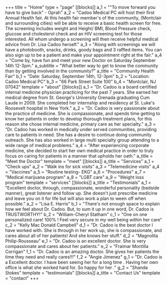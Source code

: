 +++
title = "Home"
type = "page"
[[blocks]]
a_1 = "\"To move forward you have to give back\" - Oprah"
a_2 = "Cadoo Medical PC will host their first Annual Health fair. At this health fair member's of the community, (Montclair and surrounding cities) will be able to receive a basic health screen for free. The screening includes weight and Height/ BMI,  Blood Pressure check, glucose and cholesterol check and an HIV screening test for those interested. All whom undergo a screening will then receive helpful medical advice from Dr. Lisa Cadoo herself."
a_3 = "Along with screenings we will have a photobooth, snacks, drinks, goody bags and 3 raffled items. You can also sign up to be a patient and make your appointment right at the fair."
a_4 = "Come by, have fun and meet your new Doctor on Saturday September 14th 12-3pm."
a_subtitle = "What better way to get to know the community than by getting involved in the community?"
a_title = "Community Health Fair"
b_1 = "Date: Saturday, September 14th, 12-3pm"
b_2 = "Location: Cadoo Medical PC"
b_3 = "66 Park Street Suite 100"
b_4 = "Montclair, NJ 07042"
template = "about"
[[blocks]]
a_1 = "Dr. Cadoo is a board certified internal medicine physician practicing for the past 7 years. She earned her medical degree from St. George's University Grenada graduating Cum Laude in 2009. She completed her internship and residency at St. Luke's Roosevelt hospital in New York."
a_2 = "Dr. Cadoo is very passionate about the practice of medicine. She is compassionate, and spends time getting to know her patients in order to develop thorough treatment plans, for this reason she chose internal medicine, primary care as her specialty."
a_3 = "Dr. Cadoo has worked in medically under served communities, providing care to patients in need. She has a desire to continue doing community outreach. She has also worked in large multi specialty group attending to a wide range of medical problems."
a_4 = "After experiencing corporate medicine, she decided to start her own medical practice in order to truly focus on caring for patients in a manner that upholds her oath."
a_title = "Meet the Doctor"
template = "meet"
[[blocks]]
a_title = "Services"
a_1 = "Check ups"
a_2 = "Walk ins for sick visits"
a_3 = "Telemedicine visits"
a_4 = "Vaccines"
a_5 = "Routine testing- EKG"
a_6 = "Procedures"
a_7 = "Medical marijuana program"
a_8 = "LGBT care"
a_9 = "Weight loss program"
template = "services"
[[blocks]]
a_title = "Testimonials"
a_1 = "Excellent doctor, through, compassionate, wonderful personality (bedside manner), great listener and follow up. She doesn't just prescribe medicine and leave you on it for life but will also work a plan to ween off when possible."
a_2 = "Lisa E. Harris"
b_1 = "There's not enough space to explain how we feel about Dr. Cadoo. But, to sum it up in one word, Dr. Cadoo is TRUSTWORTHY!"
b_2 = "William-Cheryl Statham"
c_1 = "One on one personalized care! 100% ! Feel very secure in my well being within her care"
c_2 = "Kelly Mac Donald Campbell"
d_1 = "Dr. Cadoo is the best doctor I have worked with. She is through in her work up, she is compassionate, and cares about all of her patients! And she knows her stuff."
d_2 = "Magnolita Philip-Rousseau"
e_1 = "Dr. Cadoo is an excellent doctor. She is very compassionate and cares about her patients."
e_2 = "Fraimar Montilla Corrigan"
f_1 = "Dr. Cadoo is an amazing doctor. She gives her patients the time they need and really cares!!!"
f_2 = "Angie Jimenez"
g_1 = "Dr. Cadoo is a Excellent doctor. I have been seeing her for a long time . Having her own office is what she worked hard for. So happy for her ."
g_2 = "Shanda Stokes"
template = "testimonials"
[[blocks]]
a_title = "Contact Us"
template = "contact"
+++
